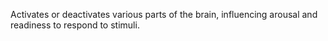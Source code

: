 Activates or deactivates various parts of the brain, influencing arousal and readiness to respond to stimuli.